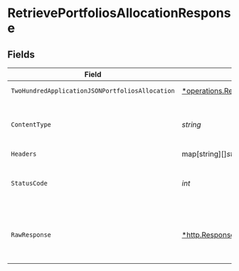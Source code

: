 # RetrievePortfoliosAllocationResponse


## Fields

| Field                                                                                                                                       | Type                                                                                                                                        | Required                                                                                                                                    | Description                                                                                                                                 |
| ------------------------------------------------------------------------------------------------------------------------------------------- | ------------------------------------------------------------------------------------------------------------------------------------------- | ------------------------------------------------------------------------------------------------------------------------------------------- | ------------------------------------------------------------------------------------------------------------------------------------------- |
| `TwoHundredApplicationJSONPortfoliosAllocation`                                                                                             | [*operations.RetrievePortfoliosAllocationPortfoliosAllocation](../../models/operations/retrieveportfoliosallocationportfoliosallocation.md) | :heavy_minus_sign:                                                                                                                          | Portfolios allocation                                                                                                                       |
| `ContentType`                                                                                                                               | *string*                                                                                                                                    | :heavy_check_mark:                                                                                                                          | HTTP response content type for this operation                                                                                               |
| `Headers`                                                                                                                                   | map[string][]*string*                                                                                                                       | :heavy_minus_sign:                                                                                                                          | N/A                                                                                                                                         |
| `StatusCode`                                                                                                                                | *int*                                                                                                                                       | :heavy_check_mark:                                                                                                                          | HTTP response status code for this operation                                                                                                |
| `RawResponse`                                                                                                                               | [*http.Response](https://pkg.go.dev/net/http#Response)                                                                                      | :heavy_minus_sign:                                                                                                                          | Raw HTTP response; suitable for custom response parsing                                                                                     |